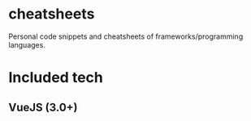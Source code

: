 # cheatsheets
Personal code snippets and cheatsheets of frameworks/programming languages.

# Included tech

## VueJS (3.0+)
